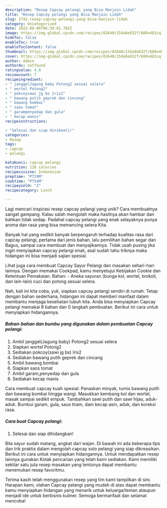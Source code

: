 ```yaml
---
description: "Resep Capcay pelangi yang Bisa Manjain Lidah"
title: "Resep Capcay pelangi yang Bisa Manjain Lidah"
slug: 2742-resep-capcay-pelangi-yang-bisa-manjain-lidah
category: Uncategorized
date: 2022-06-06T06:59:01.782Z
image: https://img-global.cpcdn.com/recipes/82648c15da8e832f/680x482cq70/capcay-pelangi-foto-resep-utama.jpg
hideToc: false
enableToc: true
enableTocContent: false
thumbnail: https://img-global.cpcdn.com/recipes/82648c15da8e832f/680x482cq70/capcay-pelangi-foto-resep-utama.jpg
cover: https://img-global.cpcdn.com/recipes/82648c15da8e832f/680x482cq70/capcay-pelangi-foto-resep-utama.jpg
author: Admin
authorAv: notfound
ratingvalue: 4.8
reviewcount: 7
recipeingredient:
- " janggelJagung baby Potong2 sesuai selera"
- " wortel Potong2"
- " pokcoysawi jg bs Iris2"
- " bawang putih geprek dan cincang"
- " bawang bombai"
- " saos tomat"
- " garampenyedap dan gula"
- " kecap manis"
recipeinstructions:

- "Selesai dan siap dinikmati!"
categories:
- Resep
tags:
- capcay
- pelangi

katakunci: capcay pelangi 
nutrition: 128 calories
recipecuisine: Indonesian
preptime: "PT19M"
cooktime: "PT54M"
recipeyield: "2"
recipecategory: Lunch

---
```





Lagi mencari inspirasi resep capcay pelangi yang unik? Cara membuatnya sangat gampang. Kalau salah mengolah maka hasilnya akan hambar dan bahkan tidak sedap. Padahal capcay pelangi yang enak selayaknya punya aroma dan rasa yang bisa memancing selera Kita.





Banyak hal yang sedikit banyak berpengaruh terhadap kualitas rasa dari capcay pelangi, pertama dari jenis bahan, lalu pemilihan bahan segar dan Bagus, sampai cara membuat dan menyajikannya. Tidak usah pusing jika ingin menyiapkan capcay pelangi enak,      asal sudah tahu triknya maka hidangan ini bisa menjadi sajian spesial.














Lihat juga cara membuat Capcay Sayur Pelangi dan masakan sehari-hari lainnya. Dengan memakai Cookpad, kamu menyetujui Kebijakan Cookie dan Ketentuan Pemakaian. Bahan: - Aneka sayuran (bunga kol, wortel, brokoli, dan lain-lain) cuci dan potong sesuai selera.






Nah, kali ini kita coba, yuk, siapkan capcay pelangi sendiri di rumah. Tetap dengan bahan sederhana, hidangan ini dapat memberi manfaat dalam membantu menjaga kesehatan tubuh kita. Anda bisa menyiapkan Capcay pelangi memakai 8 bahan dan 0 langkah pembuatan. Berikut ini cara untuk menyiapkan hidangannya.

<!--inarticleads1-->

##### Bahan-bahan dan bumbu yang digunakan dalam pembuatan Capcay pelangi:

1. Ambil  janggel(Jagung baby) Potong2 sesuai selera
1. Siapkan  wortel Potong2
1. Sediakan  pokcoy(sawi jg bs) Iris2
1. Sediakan  bawang putih geprek dan cincang
1. Ambil  bawang bombai
1. Siapkan  saos tomat
1. Ambil  garam,penyedap dan gula
1. Sediakan  kecap manis


Cara membuat capcay kuah spesial: Panaskan minyak, tumis bawang putih dan bawang bombai hingga wangi. Masukkan kembang kol dan wortel, masak sampai sedikit empuk. Tambahkan sawi putih dan sawi hijau, aduk-aduk. Bumbui garam, gula, saus tiram, dam kecap asin, aduk, dan koreksi rasa. 

<!--inarticleads2-->

##### Cara buat Capcay pelangi:


1. Selesai dan siap dihidangkan!

Bila sayur sudah matang, angkat dari wajan. Di bawah ini ada beberapa tips dan trik praktis dalam mengolah capcay solo pelangi yang siap dikreasikan. Berikut ini cara untuk menyiapkan hidangannya. Untuk mendapatkan resep lainnya gunakan Kotak pencarian yang telah kami sediakan. Kami memiliki sekitar satu juta resep masakan yang tentunya dapat membantu menemukan resep favoritmu. 

Terima kasih telah menggunakan resep yang tim kami tampilkan di sini. Harapan kami, olahan Capcay pelangi yang mudah di atas dapat membantu kamu menyiapkan hidangan yang menarik untuk keluarga/teman ataupun menjadi ide untuk berbisnis kuliner. Semoga bermanfaat dan selamat mencoba!
